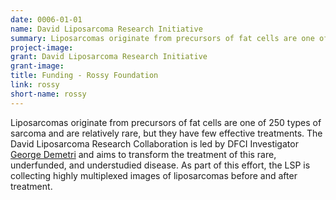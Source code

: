 ```yaml
---
date: 0006-01-01
name: David Liposarcoma Research Initiative
summary: Liposarcomas originate from precursors of fat cells are one of 250 types of sarcoma and are relatively rare, but they have few effective treatments. The David Liposarcoma Research Collaboration is led by DFCI Investigator [George Demetri](https://www.dfhcc.harvard.edu/insider/member-detail/member/george-d-demetri-md/) and aims to transform the treatment of this rare, underfunded, and understudied disease. As part of this effort, the LSP is collecting highly multiplexed images of liposarcomas before and after treatment.
project-image:
grant: David Liposarcoma Research Initiative
grant-image:
title: Funding - Rossy Foundation
link: rossy
short-name: rossy
---
```


Liposarcomas originate from precursors of fat cells are one of 250 types of sarcoma and are relatively rare, but they have few effective treatments. The David Liposarcoma Research Collaboration is led by DFCI Investigator [George Demetri](https://www.dfhcc.harvard.edu/insider/member-detail/member/george-d-demetri-md/) and aims to transform the treatment of this rare, underfunded, and understudied disease. As part of this effort, the LSP is collecting highly multiplexed images of liposarcomas before and after treatment.